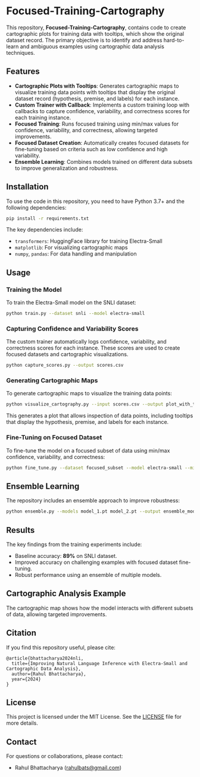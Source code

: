 # Focused-Training-Cartography

This repository, **Focused-Training-Cartography**, contains code to create cartographic plots for training data with tooltips, which show the original dataset record. The primary objective is to identify and address hard-to-learn and ambiguous examples using cartographic data analysis techniques.

## Features

- **Cartographic Plots with Tooltips**: Generates cartographic maps to visualize training data points with tooltips that display the original dataset record (hypothesis, premise, and labels) for each instance.
- **Custom Trainer with Callback**: Implements a custom training loop with callbacks to capture confidence, variability, and correctness scores for each training instance.
- **Focused Training**: Runs focused training using min/max values for confidence, variability, and correctness, allowing targeted improvements.
- **Focused Dataset Creation**: Automatically creates focused datasets for fine-tuning based on criteria such as low confidence and high variability.
- **Ensemble Learning**: Combines models trained on different data subsets to improve generalization and robustness.

## Installation

To use the code in this repository, you need to have Python 3.7+ and the following dependencies:

```bash
pip install -r requirements.txt
```

The key dependencies include:

- `transformers`: HuggingFace library for training Electra-Small
- `matplotlib`: For visualizing cartographic maps
- `numpy`, `pandas`: For data handling and manipulation

## Usage

### Training the Model

To train the Electra-Small model on the SNLI dataset:

```bash
python train.py --dataset snli --model electra-small
```

### Capturing Confidence and Variability Scores

The custom trainer automatically logs confidence, variability, and correctness scores for each instance. These scores are used to create focused datasets and cartographic visualizations.

```bash
python capture_scores.py --output scores.csv
```

### Generating Cartographic Maps

To generate cartographic maps to visualize the training data points:

```bash
python visualize_cartography.py --input scores.csv --output plot_with_tooltip.png
```

This generates a plot that allows inspection of data points, including tooltips that display the hypothesis, premise, and labels for each instance.

### Fine-Tuning on Focused Dataset

To fine-tune the model on a focused subset of data using min/max confidence, variability, and correctness:

```bash
python fine_tune.py --dataset focused_subset --model electra-small --min_confidence 0.5 --max_variability 0.2
```

## Ensemble Learning

The repository includes an ensemble approach to improve robustness:

```bash
python ensemble.py --models model_1.pt model_2.pt --output ensemble_model.pt
```

## Results

The key findings from the training experiments include:

- Baseline accuracy: **89%** on SNLI dataset.
- Improved accuracy on challenging examples with focused dataset fine-tuning.
- Robust performance using an ensemble of multiple models.

## Cartographic Analysis Example



The cartographic map shows how the model interacts with different subsets of data, allowing targeted improvements.

## Citation

If you find this repository useful, please cite:

```
@article{bhattacharya2024nli,
  title={Improving Natural Language Inference with Electra-Small and Cartographic Data Analysis},
  author={Rahul Bhattacharya},
  year={2024}
}
```

## License

This project is licensed under the MIT License. See the [LICENSE](LICENSE) file for more details.

## Contact

For questions or collaborations, please contact:

- Rahul Bhattacharya ([rahulbats@gmail.com](mailto\:rahulbats@gmail.com))

